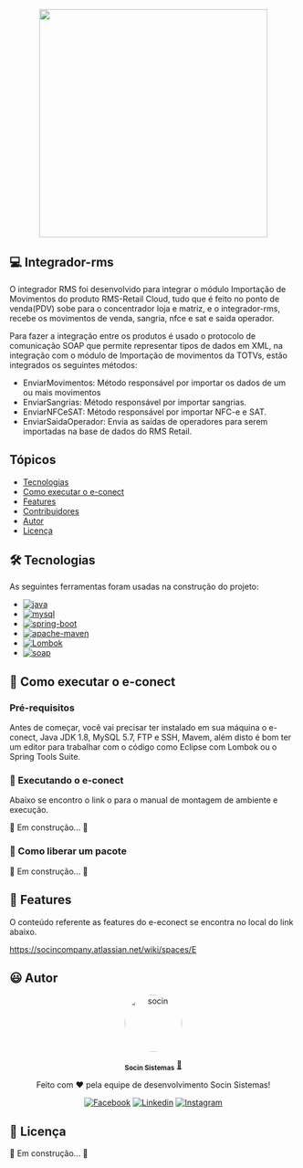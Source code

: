 
<p align="center"> 
      <img src="https://avatars.githubusercontent.com/u/48964967?v=4 width="350px" height="400px"/>
<p align="center"> 

## 💻 Integrador-rms 

O integrador RMS foi desenvolvido para integrar o módulo Importação de Movimentos do produto RMS-Retail Cloud, tudo que é feito no ponto de venda(PDV) sobe para o concentrador loja e matriz, e o integrador-rms, recebe os movimentos de venda, sangria, nfce e sat e saida operador. 

Para fazer a integração entre os produtos é usado o protocolo de comunicação SOAP que permite representar tipos de dados em XML, na integração com o módulo de Importação de movimentos da TOTVs, estão integrados os seguintes métodos:
                 
- EnviarMovimentos: Método responsável por importar os dados de um ou mais movimentos
- EnviarSangrias: Método responsável por importar sangrias.
- EnviarNFCeSAT: Método responsável por importar NFC-e e SAT.
- EnviarSaidaOperador: Envia as saídas de operadores para serem importadas na base de dados do RMS Retail.




## Tópicos

- [Tecnologias](#-Tecnologias)
- [Como executar o e-conect](#-Como-executar-o-e-conect)
- [Features](#-Features)
- [Contribuidores](#-Contribuidores)
- [Autor](#-Autor)
- [Licença](#-Licença)

## 🛠 Tecnologias

As seguintes ferramentas foram usadas na construção do projeto:
                 


<ul> 
  <li><a href="https://www.java.com">
    <img src="https://img.shields.io/badge/Java%201.8-ED8B00?style=for-the-badge&logo=java&logoColor=white" alt="java">
  </a></li>
  <li><a href="https://www.mysql.com">
    <img src="https://img.shields.io/badge/MySQL_v1.7-316192?style=for-the-badge&logo=mysql&logoColor=white" alt="mysql">
  </a> </li>
  <li><a href="https://spring.io/projects/spring-boot">
    <img src="https://img.shields.io/badge/Spring_Boot_2.5.1-%6DB33F.svg?&style=for-the-badge&logo=spring&logoColor=white" alt="spring-boot">
  </a></li>
  <li><a href="https://maven.apache.org/">
    <img src="https://img.shields.io/badge/Apache Maven-E4405F.svg?&style=for-the-badge&logo=apachemaven&logoColor=white" alt="apache-maven">
  </a></li>
   <li><a href="https://projectlombok.org/">
    <img src="https://img.shields.io/badge/Lombok-F7B500.svg?&style=for-the-badge&logo=&logoColor=white" alt="Lombok">
  </a></li>
 <li><a href="https://www.w3.org/TR/soap/">
    <img src="https://img.shields.io/badge/soap-8BC0D0.svg?&style=for-the-badge&logo=&logoColor=white" alt="soap">
  </a></li>
                                                                                                                     
                                                                                                                     
                                                                                                                                            
 </ul>                                                                                                                                           


## 🚀 Como executar o e-conect

### Pré-requisitos

Antes de começar, você vai precisar ter instalado em sua máquina o e-conect, Java JDK 1.8, MySQL 5.7, FTP e SSH, Mavem,
além disto é bom ter um editor para trabalhar com o código como Eclipse com Lombok ou o Spring Tools Suite.

### 🎲 Executando o e-conect

Abaixo se encontro o link o para o manual de montagem de ambiente e execução.

🚧 Em construção... 🚧

### 🎁 Como liberar um pacote

🚧 Em construção... 🚧

## 💫 Features

O conteúdo referente as features do e-econect se encontra no local  do link abaixo.

https://socincompany.atlassian.net/wiki/spaces/E

## 😃 Autor

<p align="center"> 
   <a href="https://www.socin.com.br/">
      <img style="border-radius: 50%;" src="https://avatars.githubusercontent.com/u/48964967?v=4" width="100px;" alt="socin"/>
   </a>
</p>
<p align="center"> 
      <sub><b>Socin Sistemas</b></sub></a> <a href="https://www.socin.com.br/" title="Socin">🚀</a>
<p align="center"> 
 Feito com ❤️  pela equipe de desenvolvimento Socin Sistemas!
</p>
<p align="center"> 
 <a href="https://www.facebook.com/socinsistemas"><img src="https://img.shields.io/badge/Facebook-1877F2?style=for-the-badge&logo=facebook&logoColor=white" alt="Facebook"></a>
<a href="https://www.linkedin.com/company/socinsistemas/"><img src="https://img.shields.io/badge/LinkedIn-0077B5?style=for-the-badge&logo=linkedin&logoColor=white" alt="Linkedin"></a>
<a href="https://www.instagram.com/socinsistemas/?hl=pt-br"><img src="https://img.shields.io/badge/Instagram-E4405F?style=for-the-badge&logo=instagram&logoColor=white" alt="Instagram"></a> 
</p>

## 📝 Licença

🚧 Em construção... 🚧

